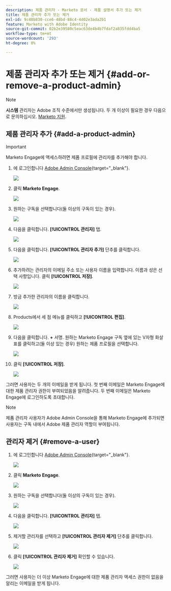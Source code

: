 ```yaml
---
description: 제품 관리자 - Marketo 문서 - 제품 설명서 추가 또는 제거
title: 제품 관리자 추가 또는 제거
exl-id: 9c48b830-cce6-48bd-88c4-4d02e3ada2b1
feature: Marketo with Adobe Identity
source-git-commit: 02b2e39580c5eac63de4b4b7fdaf2a835fdd4ba5
workflow-type: tm+mt
source-wordcount: '293'
ht-degree: 0%

---
```


# 제품 관리자 추가 또는 제거 {#add-or-remove-a-product-admin}

>[!NOTE]
>
>**시스템** 관리자는 Adobe 조직 수준에서만 생성됩니다. 두 개 이상이 필요한 경우 다음으로 문의하십시오. [Marketo 지원](https://nation.marketo.com/t5/support/ct-p/Support).

## 제품 관리자 추가 {#add-a-product-admin}

>[!IMPORTANT]
>
>Marketo Engage에 액세스하려면 제품 프로필에 관리자를 추가해야 합니다.

1. 에 로그인합니다 [Adobe Admin Console](https://adminconsole.adobe.com/){target="_blank"}.

   ![](assets/add-or-remove-a-product-admin-1.png)

1. 클릭 **Marketo Engage**.

   ![](assets/add-or-remove-a-product-admin-2.png)

1. 원하는 구독을 선택합니다(둘 이상의 구독이 있는 경우).

   ![](assets/add-or-remove-a-product-admin-3.png)

1. 다음을 클릭합니다. **[!UICONTROL 관리자]** 탭.

   ![](assets/add-or-remove-a-product-admin-4.png)

1. 다음을 클릭합니다. **[!UICONTROL 관리자 추가]** 단추를 클릭합니다.

   ![](assets/add-or-remove-a-product-admin-5.png)

1. 추가하려는 관리자의 이메일 주소 또는 사용자 이름을 입력합니다. 이름과 성은 선택 사항입니다. 클릭 **[!UICONTROL 저장]**.

   ![](assets/add-or-remove-a-product-admin-6.png)

1. 방금 추가한 관리자의 이름을 클릭합니다.

   ![](assets/add-or-remove-a-product-admin-7.png)

1. Products에서 세 점 메뉴를 클릭하고 **[!UICONTROL 편집]**.

   ![](assets/add-or-remove-a-product-admin-8.png)

1. 다음을 클릭합니다. **+** 서명. 원하는 Marketo Engage 구독 옆에 있는 V자형 화살표를 클릭하고(둘 이상 있는 경우) 원하는 제품 프로필을 선택합니다.

   ![](assets/add-or-remove-a-product-admin-9.png)

1. 클릭 **[!UICONTROL 저장]**.

   ![](assets/add-or-remove-a-product-admin-10.png)

그러면 사용자는 두 개의 이메일을 받게 됩니다. 첫 번째 이메일은 Marketo Engage에 대한 제품 관리자 권한이 부여되었음을 알려줍니다. 두 번째 이메일은 Marketo Engage에 로그인하도록 초대합니다.

>[!NOTE]
>
>제품 관리자 사용자가 Adobe Admin Console을 통해 Marketo Engage에 추가되면 사용자는 구독 내에서 Adobe 제품 관리자 역할이 부여됩니다.

## 관리자 제거 {#remove-a-user}

1. 에 로그인합니다 [Adobe Admin Console](https://adminconsole.adobe.com/){target="_blank"}.

   ![](assets/add-or-remove-a-product-admin-11.png)

1. 클릭 **Marketo Engage**.

   ![](assets/add-or-remove-a-product-admin-12.png)

1. 원하는 구독을 선택합니다(둘 이상의 구독이 있는 경우).

   ![](assets/add-or-remove-a-product-admin-13.png)

1. 다음을 클릭합니다. **[!UICONTROL 관리자]** 탭.

   ![](assets/add-or-remove-a-product-admin-14.png)

1. 제거할 관리자를 선택하고 **[!UICONTROL 관리자 제거]** 단추를 클릭합니다.

   ![](assets/add-or-remove-a-product-admin-15.png)

1. 클릭 **[!UICONTROL 관리자 제거]** 확인할 수 있습니다.

   ![](assets/add-or-remove-a-product-admin-16.png)

그러면 사용자는 더 이상 Marketo Engage에 대한 제품 관리자 액세스 권한이 없음을 알리는 이메일을 받게 됩니다.

